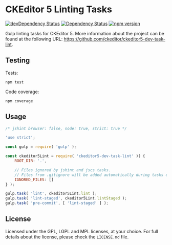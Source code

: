 CKEditor 5 Linting Tasks
========================================

[![devDependency Status](https://david-dm.org/ckeditor/ckeditor5-dev-task-lint/dev-status.svg)](https://david-dm.org/ckeditor/ckeditor5-dev-task-lint#info=devDependencies)
[![Dependency Status](https://david-dm.org/ckeditor/ckeditor5-dev-task-lint/status.svg)](https://david-dm.org/ckeditor/ckeditor5-dev-task-lint#info=dependencies)
[![npm version](https://badge.fury.io/js/ckeditor5-dev-task-lint.svg)](https://badge.fury.io/js/ckeditor5-dev-task-lint)

Gulp linting tasks for CKEditor 5. More information about the project can be found at the following URL: <https://github.com/ckeditor/ckeditor5-dev-task-lint>.

## Testing

Tests:

```
npm test
```

Code coverage:

```
npm coverage
```

## Usage

```js
/* jshint browser: false, node: true, strict: true */

'use strict';

const gulp = require( 'gulp' );

const ckeditor5Lint = require( 'ckeditor5-dev-task-lint' )( {
	ROOT_DIR: '.',

	// Files ignored by jshint and jscs tasks.
	// Files from .gitignore will be added automatically during tasks execution.
	IGNORED_FILES: []
} );

gulp.task( 'lint', ckeditor5Lint.lint );
gulp.task( 'lint-staged', ckeditor5Lint.lintStaged );
gulp.task( 'pre-commit', [ 'lint-staged' ] );
```

## License

Licensed under the GPL, LGPL and MPL licenses, at your choice. For full details about the license, please check the `LICENSE.md` file.
